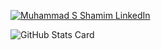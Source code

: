 
[![Muhammad S Shamim LinkedIn](https://img.shields.io/badge/LinkedIn-0077B5?style=for-the-badge&logo=linkedin&logoColor=white)](https://www.linkedin.com/in/muhammadsaadshamim/)


![GitHub Stats Card](https://github-readme-stats.vercel.app/api?username=sa501428&show_icons=true)
